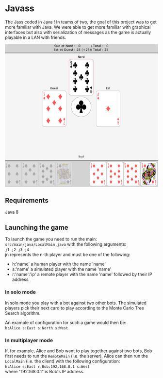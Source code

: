 # Javass
The Jass coded in Java ! In teams of two, the goal of this project was to get
more familiar with Java. We were able to get more familiar with graphical interfaces 
but also with serialization of messages as the game is actually playable 
in a LAN with friends. 

![](screenshot.png)

## Requirements
Java 8

## Launching the game
To launch the game you need to run the main: `src/main/java/LocalMain.java`
with the following arguments:   
`j1 j2 j3 j4`  
jn represents the n-th player and must be one of the following:  
- h:'name' a human player with the name 'name'
- s:'name' a simulated player with the name 'name'
- r:'name':'ip' a remote player with the name 'name' followed by their IP address 

### In solo mode
In solo mode you play with a bot against two other bots.
The simulated players pick their next card to play according to the Monte Carlo Tree Search algorithm.

An example of configuration for such a game would then be:  
`h:Alice s:East s:North s:West`

### In multiplayer mode
If, for example, Alice and Bob want to play together against two bots, 
Bob first needs to run the `RemoteMain` (i.e. the server), Alice can then run the `LocalMain` 
(i.e. the client) with the following configuration:  
`h:Alice s:East r:Bob:192.168.0.1 s:West`  
where "192.168.0.1" is Bob's IP address.


